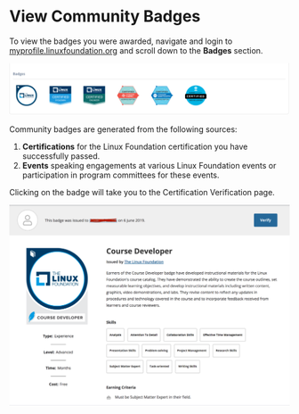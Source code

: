 # ​View Community Badges

To view the badges you were awarded, navigate and login to [myprofile.linuxfoundation.org](https://myprofile.linuxfoundation.org/) and scroll down to the **Badges** section.

![](../.gitbook/assets/badges%20%281%29.png)

Community badges are generated from the following sources:

1. **Certifications** for the Linux Foundation certification you have successfully passed.
2. **Events** speaking engagements at various Linux Foundation events or participation in  program committees for these events.

Clicking on the badge will take you to the Certification Verification page.

![Certification Verification](../.gitbook/assets/certverify.png)

